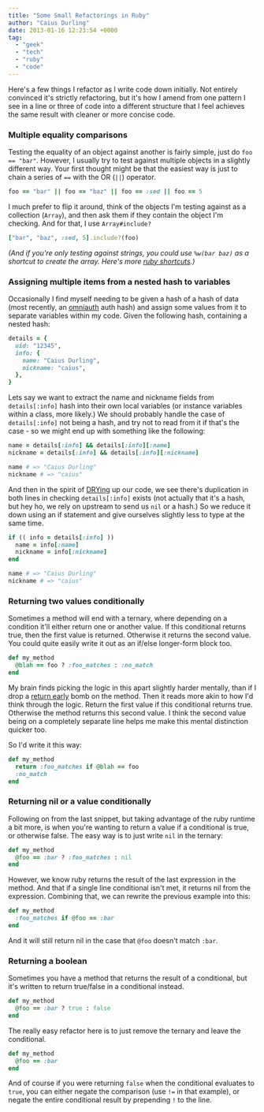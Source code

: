 ```yaml
---
title: "Some Small Refactorings in Ruby"
author: "Caius Durling"
date: 2013-01-16 12:23:54 +0000
tag:
  - "geek"
  - "tech"
  - "ruby"
  - "code"
---
```


Here's a few things I refactor as I write code down initially. Not entirely convinced it's strictly refactoring, but it's how I amend from one pattern I see in a line or three of code into a different structure that I feel achieves the same result with cleaner or more concise code.

### Multiple equality comparisons

Testing the equality of an object against another is fairly simple, just do `foo == "bar"`. However, I usually try to test against multiple objects in a slightly different way. Your first thought might be that the easiest way is just to chain a series of `==` with the OR (`||`) operator.

```ruby
foo == "bar" || foo == "baz" || foo == :sed || foo == 5
```

I much prefer to flip it around, think of the objects I'm testing against as a collection (`Array`), and then ask them if they contain the object I'm checking. And for that, I use `Array#include?`

```ruby
["bar", "baz", :sed, 5].include?(foo)
```

*(And if you're only testing against strings, you could use `%w(bar baz)` as a shortcut to create the array. Here's more [ruby shortcuts][].)*

[ruby shortcuts]: http://caiustheory.com/ruby-shortcuts

### Assigning multiple items from a nested hash to variables

Occasionally I find myself needing to be given a hash of a hash of data (most recently, an [omniauth][] auth hash) and assign some values from it to separate variables within my code. Given the following hash, containing a nested hash:

[omniauth]: https://github.com/intridea/omniauth/wiki

```ruby
details = {
  uid: "12345",
  info: {
    name: "Caius Durling",
    nickname: "caius",
  },
}
```

Lets say we want to extract the name and nickname fields from `details[:info]` hash into their own local variables (or instance variables within a class, more likely.) We should probably handle the case of `details[:info]` not being a hash, and try not to read from it if that's the case - so we might end up with something like the following:

```ruby
name = details[:info] && details[:info][:name]
nickname = details[:info] && details[:info][:nickname]

name # => "Caius Durling"
nickname # => "caius"
```

And then in the spirit of [DRYing][] up our code, we see there's duplication in both lines in checking `details[:info]` exists (not actually that it's a hash, but hey ho, we rely on upstream to send us `nil` or a hash.) So we reduce it down using an if statement and give ourselves slightly less to type at the same time.

[DRYing]: http://en.wikipedia.org/wiki/Don't_repeat_yourself

```ruby
if (( info = details[:info] ))
  name = info[:name]
  nickname = info[:nickname]
end

name # => "Caius Durling"
nickname # => "caius"
```

### Returning two values conditionally

Sometimes a method will end with a ternary, where depending on a condition it'll either return one or another value. If this conditional returns true, then the first value is returned. Otherwise it returns the second value. You could quite easily write it out as an if/else longer-form block too.

```ruby
def my_method
  @blah == foo ? :foo_matches : :no_match
end
```

My brain finds picking the logic in this apart slightly harder mentally, than if I drop a [return early][] bomb on the method. Then it reads more akin to how I'd think through the logic. Return the first value if this conditional returns true. Otherwise the method returns this second value. I think the second value being on a completely separate line helps me make this mental distinction quicker too.

[return early]: http://en.wikipedia.org/wiki/Return_early

So I'd write it this way:

```ruby
def my_method
  return :foo_matches if @blah == foo
  :no_match
end
```

### Returning nil or a value conditionally

Following on from the last snippet, but taking advantage of the ruby runtime a bit more, is when you're wanting to return a value if a conditional is true, or otherwise false. The easy way is to just write `nil` in the ternary:

```ruby
def my_method
  @foo == :bar ? :foo_matches : nil
end
```

However, we know ruby returns the result of the last expression in the method. And that if a single line conditional isn't met, it returns nil from the expression. Combining that, we can rewrite the previous example into this:

```ruby
def my_method
  :foo_matches if @foo == :bar
end
```

And it will still return nil in the case that `@foo` doesn't match `:bar`.

### Returning a boolean

Sometimes you have a method that returns the result of a conditional, but it's written to return true/false in a conditional instead.

```ruby
def my_method
  @foo == :bar ? true : false
end
```

The really easy refactor here is to just remove the ternary and leave the conditional.

```ruby
def my_method
  @foo == :bar
end
```

And of course if you were returning `false` when the conditional evaluates to `true`, you can either negate the comparison (use `!=` in that example), or negate the entire conditional result by prepending `!` to the line.
